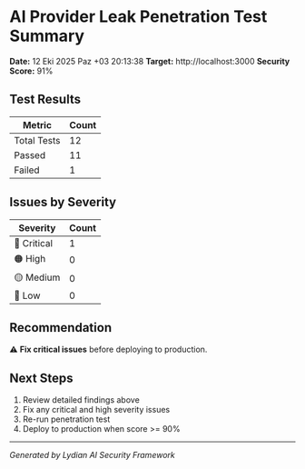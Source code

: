 # AI Provider Leak Penetration Test Summary

**Date:** 12 Eki 2025 Paz +03 20:13:38
**Target:** http://localhost:3000
**Security Score:** 91%

## Test Results

| Metric | Count |
|--------|-------|
| Total Tests | 12 |
| Passed | 11 |
| Failed | 1 |

## Issues by Severity

| Severity | Count |
|----------|-------|
| 🔴 Critical | 1 |
| 🟠 High | 0 |
| 🟡 Medium | 0 |
| 🔵 Low | 0 |

## Recommendation

⚠️ **Fix critical issues** before deploying to production.

## Next Steps

1. Review detailed findings above
2. Fix any critical and high severity issues
3. Re-run penetration test
4. Deploy to production when score >= 90%

---
*Generated by Lydian AI Security Framework*
